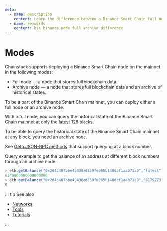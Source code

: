 ```yaml
---
meta:
  - name: description
    content: Learn the difference between a Binance Smart Chain full node and an archive node. Run sample commands to see the difference.
  - name: keywords
    content: bsc binance node full archive difference
---
```


# Modes

Chainstack supports deploying a Binance Smart Chain node on the mainnet in the following modes:

* Full node — a node that stores full blockchain data.
* Archive node — a node that stores full blockchain data and an archive of historical states.

To be a part of the Binance Smart Chain mainnet, you can deploy either a full node or an archive node.

With a full node, you can query the historical state of the Binance Smart Chain mainnet at only the latest 128 blocks.

To be able to query the historical state of the Binance Smart Chain mainnet at any block, you need an archive node.

See [Geth JSON-RPC methods](https://github.com/ethereum/wiki/wiki/JSON-RPC#the-default-block-parameter) that support querying at a block number.

Query example to get the balance of an address at different block numbers through an archive node:

``` js
> eth.getBalance("0x2d4c407bbe49438ed859fe965b140dcf1aab71a9","latest")
6248866000000000000
> eth.getBalance("0x2d4c407bbe49438ed859fe965b140dcf1aab71a9","6179273")
0
```

::: tip See also

* [Networks](/operations/binance/networks)
* [Tools](/operations/binance/tools)
* [Tutorials](/tutorials/binance/)

:::
